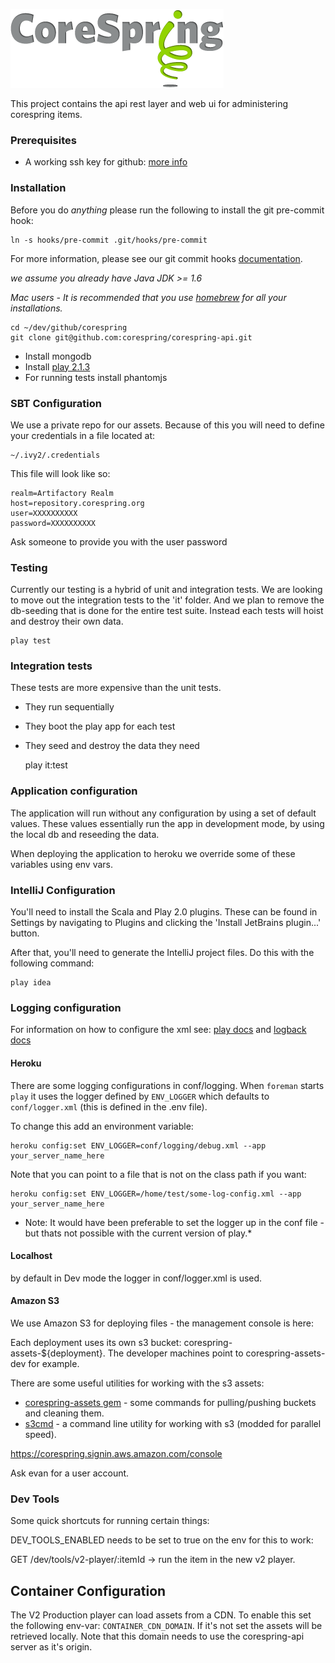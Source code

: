 ![corespring](public/images/logo.png)

This project contains the api rest layer and web ui for administering corespring items.

### Prerequisites

* A working ssh key for github: [more info](https://help.github.com/articles/generating-ssh-keys)

### Installation

Before you do *anything* please run the following to install the git pre-commit hook:

    ln -s hooks/pre-commit .git/hooks/pre-commit
    
For more information, please see our git commit hooks [documentation](hooks/README.md).

*we assume you already have Java JDK >= 1.6*

*Mac users - It is recommended that you use [homebrew](http://mxcl.github.io/homebrew/) for all your installations.*

    cd ~/dev/github/corespring
    git clone git@github.com:corespring/corespring-api.git

* Install mongodb
* Install [play 2.1.3](http://www.playframework.com/download)
* For running tests install phantomjs

### SBT Configuration

We use a private repo for our assets. Because of this you will need to define your credentials in a file located at:

    ~/.ivy2/.credentials

This file will look like so:

    realm=Artifactory Realm
    host=repository.corespring.org
    user=XXXXXXXXXX
    password=XXXXXXXXXX

Ask someone to provide you with the user password


### Testing

Currently our testing is a hybrid of unit and integration tests.
We are looking to move out the integration tests to the 'it' folder.
And we plan to remove the db-seeding that is done for the entire test suite.
Instead each tests will hoist and destroy their own data.


    play test

### Integration tests

These tests are more expensive than the unit tests.

* They run sequentially
* They boot the play app for each test
* They seed and destroy the data they need

    play it:test

### Application configuration

The application will run without any configuration by using a set of default values.
These values essentially run the app in development mode, by using the local db
and reseeding the data.

When deploying the application to heroku we override some of these variables using env vars.

### IntelliJ Configuration

You'll need to install the Scala and Play 2.0 plugins. These can be found in Settings by navigating to Plugins and clicking the 'Install JetBrains plugin...' button.

After that, you'll need to generate the IntelliJ project files. Do this with the following command:

    play idea

### Logging configuration

For information on how to configure the xml see: [play docs](http://www.playframework.com/documentation/2.1.1/SettingsLogger)
and [logback docs](http://logback.qos.ch/manual/configuration.html)

#### Heroku

There are some logging configurations in conf/logging. When `foreman` starts `play` it uses the logger
defined by `ENV_LOGGER` which defaults to `conf/logger.xml` (this is defined in the .env file).

To change this add an environment variable:

    heroku config:set ENV_LOGGER=conf/logging/debug.xml --app your_server_name_here

Note that you can point to a file that is not on the class path if you want:

    heroku config:set ENV_LOGGER=/home/test/some-log-config.xml --app your_server_name_here

* Note: It would have been preferable to set the logger up in the conf file - but thats not possible with the current
version of play.*



#### Localhost

by default in Dev mode the logger in conf/logger.xml is used.

#### Amazon S3

We use Amazon S3 for deploying files - the management console is here:

Each deployment uses its own s3 bucket: corespring-assets-${deployment}.
The developer machines point to corespring-assets-dev for example.

There are some useful utilities for working with the s3 assets: 

* [corespring-assets gem](https://github.com/corespring/corespring-api-assets) - some commands for pulling/pushing buckets and cleaning them.
* [s3cmd](https://github.com/pearltrees/s3cmd-modification) - a command line utility for working with s3 (modded for parallel speed).

https://corespring.signin.aws.amazon.com/console

Ask evan for a user account.


### Dev Tools

Some quick shortcuts for running certain things:

DEV_TOOLS_ENABLED needs to be set to true on the env for this to work:


   GET /dev/tools/v2-player/:itemId -> run the item in the new v2 player.

## Container Configuration

The V2 Production player can load assets from a CDN. To enable this set the following env-var: `CONTAINER_CDN_DOMAIN`.
If it's not set the assets will be retrieved locally. Note that this domain needs to use the corespring-api server as it's origin.


